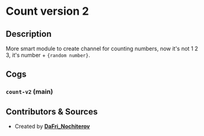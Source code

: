 # Count version 2

## Description

More smart module to create channel for counting numbers, now it's not 1 2 3, it's number + `{random number}`.

## Cogs

### `count-v2` (**main**)

## Contributors & Sources

- Created by **[DaFri_Nochiterov](https://github.com/dafri-nochiterov)**

